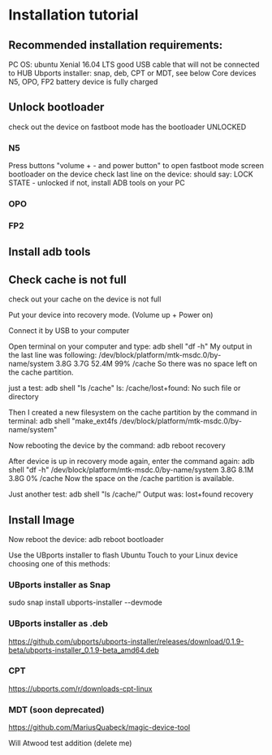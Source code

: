 # Installation tutorial

## Recommended installation requirements: 

PC OS: ubuntu Xenial 16.04 LTS
good USB cable that will not be connected to HUB
Ubports installer: snap, deb, CPT or MDT, see below
Core devices N5, OPO, FP2
battery device is fully charged

## Unlock bootloader
check out the device on fastboot mode has the bootloader UNLOCKED



### N5
Press buttons "volume + - and power button" to open fastboot mode screen bootloader on the device
check last line on the device: should say: LOCK STATE - unlocked
if not, install ADB tools on your PC

### OPO

### FP2

## Install adb tools

## Check cache is not full
check out your cache on the device is not full


Put your device into recovery mode. (Volume up + Power on)

Connect it by USB to your computer

Open terminal on your computer and type:
adb shell "df -h"
My output in the last line was following:
/dev/block/platform/mtk-msdc.0/by-name/system
3.8G 3.7G 52.4M 99% /cache
So there was no space left on the cache partition.

just a test:
adb shell "ls /cache"
ls: /cache/lost+found: No such file or directory

Then I created a new filesystem on the cache partition by the command in terminal:
adb shell "make_ext4fs /dev/block/platform/mtk-msdc.0/by-name/system"

Now rebooting the device by the command:
adb reboot recovery

After device is up in recovery mode again, enter the command again:
adb shell "df -h"
/dev/block/platform/mtk-msdc.0/by-name/system
3.8G 8.1M 3.8G 0% /cache
Now the space on the /cache partition is available.

Just another test:
adb shell "ls /cache/"
Output was:
lost+found recovery

## Install Image

Now reboot the device:
adb reboot bootloader

Use the UBports installer to flash Ubuntu Touch to your Linux device choosing one of this methods:

### UBports installer as Snap
sudo snap install ubports-installer --devmode

### UBports installer as .deb
https://github.com/ubports/ubports-installer/releases/download/0.1.9-beta/ubports-installer_0.1.9-beta_amd64.deb

### CPT
https://ubports.com/r/downloads-cpt-linux

### MDT (soon deprecated)
https://github.com/MariusQuabeck/magic-device-tool


Will Atwood test addition (delete me)
